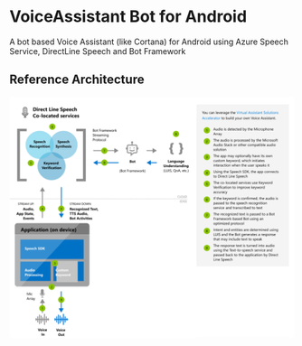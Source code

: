 # VoiceAssistant Bot for Android
A bot based Voice Assistant (like Cortana) for Android using Azure Speech Service, DirectLine Speech and Bot Framework

## Reference Architecture
![Voice Assistant DirectLine Speech](referencearchitecture.png)